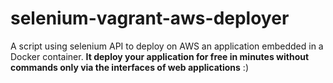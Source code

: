 # selenium-vagrant-aws-deployer

A script using selenium API to deploy on AWS an application embedded in a Docker container. **It deploy your application for free in minutes without commands only via the interfaces of web applications** :)
